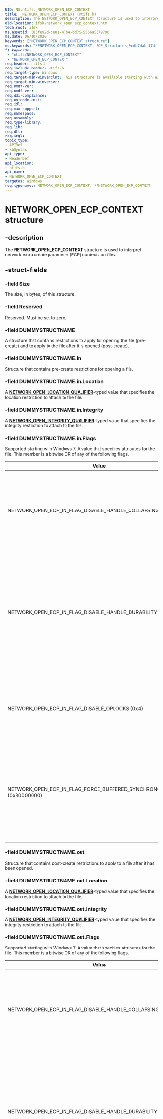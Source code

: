 ```yaml
---
UID: NS:ntifs._NETWORK_OPEN_ECP_CONTEXT
title: _NETWORK_OPEN_ECP_CONTEXT (ntifs.h)
description: The NETWORK_OPEN_ECP_CONTEXT structure is used to interpret network extra create parameter (ECP) contexts on files.
old-location: ifsk\network_open_ecp_context.htm
tech.root: ifsk
ms.assetid: 583fe92d-ce81-47b4-bd75-5566a5379790
ms.date: 06/10/2020
keywords: ["NETWORK_OPEN_ECP_CONTEXT structure"]
ms.keywords: "*PNETWORK_OPEN_ECP_CONTEXT, ECP_Structures_9cdb7dab-17df-47f3-b994-fca989b3442e.xml, NETWORK_OPEN_ECP_CONTEXT, NETWORK_OPEN_ECP_CONTEXT structure [Installable File System Drivers], PNETWORK_OPEN_ECP_CONTEXT, PNETWORK_OPEN_ECP_CONTEXT structure pointer [Installable File System Drivers], _NETWORK_OPEN_ECP_CONTEXT, ifsk.network_open_ecp_context, ntifs/NETWORK_OPEN_ECP_CONTEXT, ntifs/PNETWORK_OPEN_ECP_CONTEXT"
f1_keywords:
 - "ntifs/NETWORK_OPEN_ECP_CONTEXT"
 - "NETWORK_OPEN_ECP_CONTEXT"
req.header: ntifs.h
req.include-header: Ntifs.h
req.target-type: Windows
req.target-min-winverclnt: This structure is available starting with Windows Vista.
req.target-min-winversvr: 
req.kmdf-ver: 
req.umdf-ver: 
req.ddi-compliance: 
req.unicode-ansi: 
req.idl: 
req.max-support: 
req.namespace: 
req.assembly: 
req.type-library: 
req.lib: 
req.dll: 
req.irql: 
topic_type:
- APIRef
- kbSyntax
api_type:
- HeaderDef
api_location:
- ntifs.h
api_name:
- NETWORK_OPEN_ECP_CONTEXT
targetos: Windows
req.typenames: NETWORK_OPEN_ECP_CONTEXT, *PNETWORK_OPEN_ECP_CONTEXT
---
```


# NETWORK_OPEN_ECP_CONTEXT structure

## -description

The **NETWORK_OPEN_ECP_CONTEXT** structure is used to interpret network extra create parameter (ECP) contexts on files.

## -struct-fields

### -field Size

The size, in bytes, of this structure.

### -field Reserved

Reserved. Must be set to zero.

### -field DUMMYSTRUCTNAME

A structure that contains restrictions to apply for opening the file (pre-create) and to apply to the file after it is opened (post-create).

### -field DUMMYSTRUCTNAME.in

Structure that contains pre-create restrictions for opening a file.

### -field DUMMYSTRUCTNAME.in.Location

A [**NETWORK_OPEN_LOCATION_QUALIFIER**](ne-ntifs-network_open_location_qualifier.md)-typed value that specifies the location restriction to attach to the file.

### -field DUMMYSTRUCTNAME.in.Integrity

A [**NETWORK_OPEN_INTEGRITY_QUALIFIER**](ne-ntifs-network_open_integrity_qualifier.md)-typed value that specifies the integrity restriction to attach to the file.

### -field DUMMYSTRUCTNAME.in.Flags

Supported starting with Windows 7. A value that specifies attributes for the file. This member is a bitwise OR of any of the following flags.

| Value | Meaning |
| ----- | ------- |
| NETWORK_OPEN_ECP_IN_FLAG_DISABLE_HANDLE_COLLAPSING (0x1) | Indicates to the SMB redirector that the incoming open request must not be piggybacked and collapsed onto an existing open handle to the same file. |
| NETWORK_OPEN_ECP_IN_FLAG_DISABLE_HANDLE_DURABILITY (0x2) | Causes the SMB2+ redirector to disable durability on this open handle. For more information about opening a file for durable operation, see [Application Requests Creating a File Opened for Durable Operation](https://docs.microsoft.com/openspecs/windows_protocols/ms-smb2/11d04fbc-2c15-4acc-807d-949b6605ed6c?redirectedfrom=MSDN). |
| NETWORK_OPEN_ECP_IN_FLAG_DISABLE_OPLOCKS (0x4) | Indicates to the SMB redirector to not grant oplocks for the incoming open request. This flag is available starting with Windows 8. |
| NETWORK_OPEN_ECP_IN_FLAG_FORCE_BUFFERED_SYNCHRONOUS_IO_HACK (0x80000000) | Reserved for internal use and must not be used by applications. This flag forces the redirector to use synchronous I/O even though the handle was opened for asynchronous I/O. |

### -field DUMMYSTRUCTNAME.out

Structure that contains post-create restrictions to apply to a file after it has been opened.

### -field DUMMYSTRUCTNAME.out.Location

A [**NETWORK_OPEN_LOCATION_QUALIFIER**](ne-ntifs-network_open_location_qualifier.md)-typed value that specifies the location restriction to attach to the file.

### -field DUMMYSTRUCTNAME.out.Integrity

A [**NETWORK_OPEN_INTEGRITY_QUALIFIER**](ne-ntifs-network_open_integrity_qualifier.md)-typed value that specifies the integrity restriction to attach to the file.

### -field DUMMYSTRUCTNAME.out.Flags

 Supported starting with Windows 7. A value that specifies attributes for the file. This member is a bitwise OR of any of the following flags.

| Value | Meaning |
| ----- | ------- |
| NETWORK_OPEN_ECP_IN_FLAG_DISABLE_HANDLE_COLLAPSING (0x1) | Indicates to the SMB redirector that the incoming open request must not be piggybacked and collapsed onto an existing open handle to the same file. |
| NETWORK_OPEN_ECP_IN_FLAG_DISABLE_HANDLE_DURABILITY (0x2) | Causes the SMB2+ redirector to disable durability on this open handle. For more information about opening a file for durable operation, see [Application Requests Creating a File Opened for Durable Operation](https://docs.microsoft.com/openspecs/windows_protocols/ms-smb2/11d04fbc-2c15-4acc-807d-949b6605ed6c?redirectedfrom=MSDN). |
| NETWORK_OPEN_ECP_IN_FLAG_FORCE_BUFFERED_SYNCHRONOUS_IO_HACK (0x80000000) | Reserved for internal use and must not be used by applications. This flag forces the redirector to use synchronous I/O even though the handle was opened for asynchronous I/O. |

## -remarks

For information about how to use ECPs to associate extra information with a file when the file is created, see [Using Extra Create Parameters with an IRP_MJ_CREATE Operation](https://docs.microsoft.com/windows-hardware/drivers/ifs/using-extra-create-parameters-with-an-irp-mj-create-operation).

The NETWORK_OPEN_ECP_CONTEXT structure is read-only. You should use it to retrieve information about the network ECP context on a file only. For more information, see [System-Defined ECPs](https://docs.microsoft.com/windows-hardware/drivers/ifs/system-defined-ecps).

If a caller must verify that the file system acknowledged the **NETWORK_OPEN_ECP_CONTEXT** context structure, the caller should call the [**FltIsEcpAcknowledged**](https://docs.microsoft.com/windows-hardware/drivers/ddi/fltkernel/nf-fltkernel-fltisecpacknowledged) or [**FsRtlIsEcpAcknowledged**](https://docs.microsoft.com/windows-hardware/drivers/ddi/ntifs/nf-ntifs-fsrtlisecpacknowledged) routine on the ECP after the operation is complete.

Drivers that run on Windows 7 and later versions of Windows and that must interpret network ECP contexts on files that reside on Windows Vista must use the [**NETWORK_OPEN_ECP_CONTEXT_V0**](ns-ntifs-_network_open_ecp_context_v0.md) structure instead.

Drivers that run on Windows Vista and later versions of Windows use the **NETWORK_OPEN_ECP_CONTEXT** structure to interpret network ECP contexts on files. However, the **DUMMYSTRUCTNAME.in.Flags** and **DUMMYSTRUCTNAME.out.Flags** members are only supported starting with Windows 7.

## -see-also

[**FltIsEcpAcknowledged**](https://docs.microsoft.com/windows-hardware/drivers/ddi/fltkernel/nf-fltkernel-fltisecpacknowledged)

[**FsRtlIsEcpAcknowledged**](https://docs.microsoft.com/windows-hardware/drivers/ddi/ntifs/nf-ntifs-fsrtlisecpacknowledged)

[**NETWORK_OPEN_ECP_CONTEXT_V0**](ns-ntifs-_network_open_ecp_context_v0.md)

[**NETWORK_OPEN_LOCATION_QUALIFIER**](ne-ntifs-network_open_location_qualifier.md)

[**NETWORK_OPEN_INTEGRITY_QUALIFIER**](ne-ntifs-network_open_integrity_qualifier.md)
